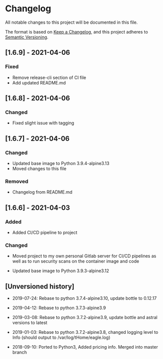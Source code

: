 # Changelog

All notable changes to this project will be documented in this file.

The format is based on [Keep a Changelog](https://keepachangelog.com/en/1.0.0/),
and this project adheres to [Semantic Versioning](https://semver.org/spec/v2.0.0.html).

## [1.6.9] - 2021-04-06

### Fixed

- Remove release-cli section of CI file
- Add updated README.md

## [1.6.8] - 2021-04-06

### Changed

- Fixed slight issue with tagging

## [1.6.7] - 2021-04-06

### Changed

- Updated base image to Python 3.9.4-alpine3.13
- Moved changes to this file

### Removed

- Changelog from README.md

## [1.6.6] - 2021-04-03

### Added

- Added CI/CD pipeline to project

### Changed

- Moved project to my own personal Gitlab server for CI/CD pipelines as well as to run security scans on the container image and code

- Updated base image to Python 3.9.3-alpine3.12

## [Unversioned history]

- 2019-07-24: Rebase to python 3.7.4-alpine3.10, update bottle to 0.12.17

- 2019-04-12: Rebase to python 3.7.3-alpine3.9

- 2019-03-08: Rebase to python 3.7.2-alpine3.9, update bottle and astral versions to latest

- 2019-01-03: Rebase to python 3.7.2-alpine3.8, changed logging level to Info (should output to /var/log/tHome/eagle.log)

- 2018-09-10: Ported to Python3, Added pricing info.  Merged into master branch
